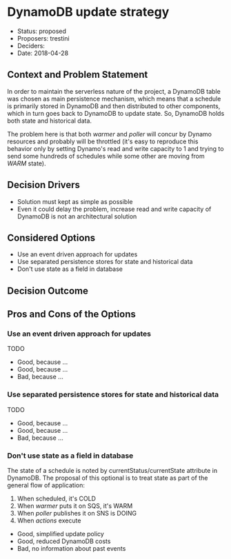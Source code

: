 # DynamoDB update strategy

*   Status: proposed
*   Proposers: trestini
*   Deciders:
*   Date: 2018-04-28

## Context and Problem Statement

In order to maintain the serverless nature of the project, a DynamoDB table was
chosen as main persistence mechanism, which means that a schedule is primarily
stored in DynamoDB and then distributed to other components, which in turn
goes back to DynamoDB to update state. So, DynamoDB holds both state and
historical data.

The problem here is that both *warmer* and *poller* will concur by Dynamo
resources and probably will be throttled (it's easy to reproduce this behavior
only by setting Dynamo's read and write capacity to 1 and trying to send some
hundreds of schedules while some other are moving from *WARM* state).

## Decision Drivers

*   Solution must kept as simple as possible
*   Even it could delay the problem, increase read and write capacity of
DynamoDB is not an architectural solution

## Considered Options

*   Use an event driven approach for updates
*   Use separated persistence stores for state and historical data
*   Don't use state as a field in database

## Decision Outcome

<!--
Chosen option: "[option 1]", because [justification. e.g., only option, which meets k.o. criterion decision driver | which resolves force force | … | comes out best (see below)].

Positive Consequences:
* [e.g., improvement of quality attribute satisfaction, follow-up decisions required, …]

Negative consequences:
* [e.g., compromising quality attribute, follow-up decisions required, …]
-->

## Pros and Cons of the Options

### Use an event driven approach for updates

TODO

*   Good, because ...
*   Good, because ...
*   Bad, because ...

### Use separated persistence stores for state and historical data

TODO

*   Good, because ...
*   Good, because ...
*   Bad, because ...

### Don't use state as a field in database

The state of a schedule is noted by currentStatus/currentState attribute in
DynamoDB. The proposal of this optional is to treat state as part of the
general flow of application:

1.  When scheduled, it's COLD
1.  When *warmer* puts it on SQS, it's WARM
1.  When *poller* publishes it on SNS is DOING
1.  When *actions* execute

*   Good, simplified update policy
*   Good, reduced DynamoDB costs
*   Bad, no information about past events
